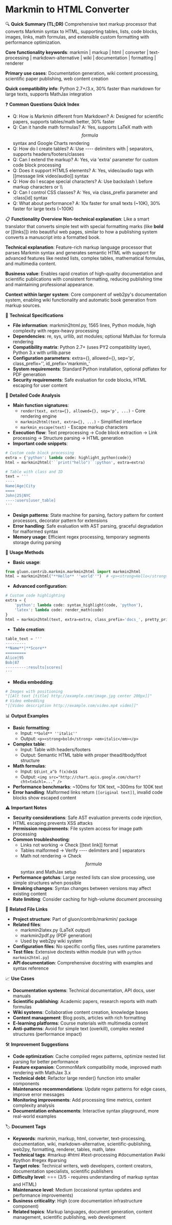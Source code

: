 # Markmin to HTML Converter

🔍 **Quick Summary (TL;DR)**
Comprehensive text markup processor that converts Markmin syntax to HTML, supporting tables, lists, code blocks, images, links, math formulas, and extensible custom formatting with performance optimization.

**Core functionality keywords**: markmin | markup | html | converter | text-processing | markdown-alternative | wiki | documentation | formatting | renderer

**Primary use cases**: Documentation generation, wiki content processing, scientific paper publishing, web content creation

**Quick compatibility info**: Python 2.7+/3.x, 30% faster than markdown for large texts, supports MathJax integration

❓ **Common Questions Quick Index**
- Q: How is Markmin different from Markdown? A: Designed for scientific papers, supports tables/math better, 30% faster
- Q: Can it handle math formulas? A: Yes, supports LaTeX math with $$formula$$ syntax and Google Charts rendering
- Q: How do I create tables? A: Use ---- delimiters with | separators, supports headers/footers/classes
- Q: Can I extend the markup? A: Yes, via 'extra' parameter for custom code block processing
- Q: Does it support HTML5 elements? A: Yes, video/audio tags with [[message link video/audio]] syntax
- Q: How do I escape special characters? A: Use backslash \ before markup characters or \\\\
- Q: Can I control CSS classes? A: Yes, via class_prefix parameter and :class[id] syntax
- Q: What about performance? A: 10x faster for small texts (~10K), 30% faster for large texts (~100K)

📋 **Functionality Overview**
**Non-technical explanation**: Like a smart translator that converts simple text with special formatting marks (like **bold** or [[links]]) into beautiful web pages, similar to how a publishing system converts a manuscript into a formatted book.

**Technical explanation**: Feature-rich markup language processor that parses Markmin syntax and generates semantic HTML with support for advanced features like nested lists, complex tables, mathematical formulas, and multimedia content.

**Business value**: Enables rapid creation of high-quality documentation and scientific publications with consistent formatting, reducing publishing time and maintaining professional appearance.

**Context within larger system**: Core component of web2py's documentation system, enabling wiki functionality and automatic book generation from markup sources.

🔧 **Technical Specifications**
- **File information**: markmin2html.py, 1565 lines, Python module, high complexity with regex-heavy processing
- **Dependencies**: re, sys, urllib, ast modules; optional MathJax for formula rendering
- **Compatibility matrix**: Python 2.7+ (uses PY2 compatibility layer), Python 3.x with urllib.parse
- **Configuration parameters**: extra={}, allowed={}, sep='p', class_prefix='', id_prefix='markmin_'
- **System requirements**: Standard Python installation, optional pdflatex for PDF generation
- **Security requirements**: Safe evaluation for code blocks, HTML escaping for user content

📝 **Detailed Code Analysis**
- **Main function signatures**: 
  - `render(text, extra={}, allowed={}, sep='p', ...)` - Core rendering engine
  - `markmin2html(text, extra={}, ...)` - Simplified interface
  - `markmin_escape(text)` - Escape markup characters
- **Execution flow**: Text preprocessing → Code block extraction → Link processing → Structure parsing → HTML generation
- **Important code snippets**:
```python
# Custom code block processing
extra = {'python': lambda code: highlight_python(code)}
html = markmin2html('``print("hello")``:python', extra=extra)

# Table with class and ID
text = '''
----
Name|Age|City
====
John|25|NYC
----:users[user_table]
'''
```
- **Design patterns**: State machine for parsing, factory pattern for content processors, decorator pattern for extensions
- **Error handling**: Safe evaluation with AST parsing, graceful degradation for malformed syntax
- **Memory usage**: Efficient regex processing, temporary segments storage during parsing

🚀 **Usage Methods**
- **Basic usage**:
```python
from gluon.contrib.markmin.markmin2html import markmin2html
html = markmin2html("**Hello** ''world''")  # <p><strong>Hello</strong> <em>world</em></p>
```
- **Advanced configuration**:
```python
# Custom code highlighting
extra = {
    'python': lambda code: syntax_highlight(code, 'python'),
    'latex': lambda code: render_math(code)
}
html = markmin2html(text, extra=extra, class_prefix='docs_', pretty_print=True)
```
- **Table creation**:
```python
table_text = '''
---------
**Name**|**Score**
=========
Alice|95
Bob|87
---------:results[scores]
'''
```
- **Media embedding**:
```python
# Images with positioning
"[[Alt text [title] http://example.com/image.jpg center 200px]]"
# Video embedding  
"[[Video description http://example.com/video.mp4 video]]"
```

📊 **Output Examples**
- **Basic formatting**: 
  - Input: `**bold** ''italic''` 
  - Output: `<p><strong>bold</strong> <em>italic</em></p>`
- **Complex table**:
  - Input: Table with headers/footers
  - Output: Semantic HTML table with proper thead/tbody/tfoot structure
- **Math formulas**:
  - Input: `$$\int_a^b f(x)dx$$`
  - Output: `<img src="http://chart.apis.google.com/chart?cht=tx&chl=..." />`
- **Performance benchmarks**: ~100ms for 10K text, ~300ms for 100K text
- **Error handling**: Malformed links return `[[original text]]`, invalid code blocks show escaped content

⚠️ **Important Notes**
- **Security considerations**: Safe AST evaluation prevents code injection, HTML escaping prevents XSS attacks
- **Permission requirements**: File system access for image path processing
- **Common troubleshooting**: 
  - Links not working → Check [[text link]] format
  - Tables malformed → Verify ---- delimiters and | separators
  - Math not rendering → Check $$formula$$ syntax and MathJax setup
- **Performance gotchas**: Large nested lists can slow processing, use simple structures when possible
- **Breaking changes**: Syntax changes between versions may affect existing content
- **Rate limiting**: Consider caching for high-volume document processing

🔗 **Related File Links**
- **Project structure**: Part of gluon/contrib/markmin/ package
- **Related files**: 
  - markmin2latex.py (LaTeX output)
  - markmin2pdf.py (PDF generation)
  - Used by web2py wiki system
- **Configuration files**: No specific config files, uses runtime parameters
- **Test files**: Extensive doctests within module (run with `python markmin2html.py`)
- **API documentation**: Comprehensive docstring with examples and syntax reference

📈 **Use Cases**
- **Documentation systems**: Technical documentation, API docs, user manuals
- **Scientific publishing**: Academic papers, research reports with math formulas
- **Wiki systems**: Collaborative content creation, knowledge bases
- **Content management**: Blog posts, articles with rich formatting
- **E-learning platforms**: Course materials with multimedia content
- **Anti-patterns**: Avoid for simple text (overkill), complex nested structures (performance impact)

🛠️ **Improvement Suggestions**
- **Code optimization**: Cache compiled regex patterns, optimize nested list parsing for better performance
- **Feature expansion**: CommonMark compatibility mode, improved math rendering with MathJax 3.x
- **Technical debt**: Refactor large render() function into smaller components
- **Maintenance recommendations**: Update regex patterns for edge cases, improve error messages
- **Monitoring improvements**: Add processing time metrics, content complexity analysis
- **Documentation enhancements**: Interactive syntax playground, more real-world examples

🏷️ **Document Tags**
- **Keywords**: markmin, markup, html, converter, text-processing, documentation, wiki, markdown-alternative, scientific-publishing, web2py, formatting, renderer, tables, math, latex
- **Technical tags**: #markup #html #text-processing #documentation #wiki #python #regex #parsing
- **Target roles**: Technical writers, web developers, content creators, documentation specialists, scientific publishers
- **Difficulty level**: ⭐⭐⭐ (3/5 - requires understanding of markup syntax and HTML)
- **Maintenance level**: Medium (occasional syntax updates and performance improvements)
- **Business criticality**: High (core documentation infrastructure component)
- **Related topics**: Markup languages, document generation, content management, scientific publishing, web development